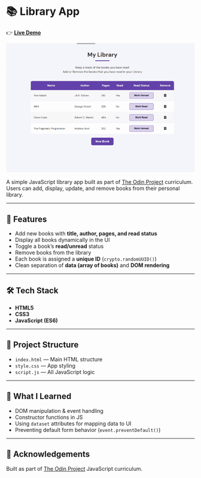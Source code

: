 # 📚 Library App

👉 **[Live Demo](https://shivangi-verma.github.io/Library---The-Odin-Project/)**  

![Library App Demo](./Library%20-%20The%20Odin%20Project%20gif.gif)

A simple JavaScript library app built as part of [The Odin Project](https://www.theodinproject.com) curriculum.  
Users can add, display, update, and remove books from their personal library.

---

## 🚀 Features
- Add new books with **title, author, pages, and read status**  
- Display all books dynamically in the UI  
- Toggle a book’s **read/unread** status  
- Remove books from the library  
- Each book is assigned a **unique ID** (`crypto.randomUUID()`)  
- Clean separation of **data (array of books)** and **DOM rendering**

---

## 🛠️ Tech Stack
- **HTML5**  
- **CSS3**  
- **JavaScript (ES6)**  

---

## 📂 Project Structure
- `index.html` — Main HTML structure  
- `style.css` — App styling  
- `script.js` — All JavaScript logic  

---

## 🧠 What I Learned
- DOM manipulation & event handling  
- Constructor functions in JS  
- Using `dataset` attributes for mapping data to UI  
- Preventing default form behavior (`event.preventDefault()`)

---

## 🙌 Acknowledgements
Built as part of [The Odin Project](https://www.theodinproject.com) JavaScript curriculum.
